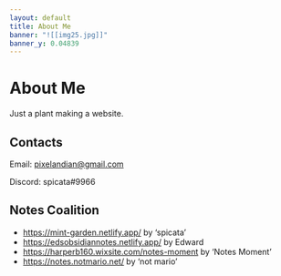 ```yaml
---
layout: default
title: About Me
banner: "![[img25.jpg]]"
banner_y: 0.04839
---
```

# About Me
Just a plant making a website.
## Contacts
Email: pixelandian@gmail.com

Discord: spicata#9966
## Notes Coalition
- https://mint-garden.netlify.app/ by ‘spicata’
- https://edsobsidiannotes.netlify.app/ by Edward
- https://harperb160.wixsite.com/notes-moment by ‘Notes Moment’
- https://notes.notmario.net/ by ‘not mario’